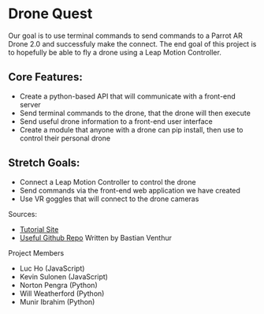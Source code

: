 # Drone Quest

Our goal is to use terminal commands to send commands to a Parrot AR Drone 2.0 and successfuly make the connect.
The end goal of this project is to hopefully be able to fly a drone using a Leap Motion Controller.


## Core Features:
- Create a python-based API that will communicate with a front-end server
- Send terminal commands to the drone, that the drone will then execute
- Send useful drone information to a front-end user interface
- Create a module that anyone with a drone can pip install, then use to control their personal drone
	
## Stretch Goals:
- Connect a Leap Motion Controller to control the drone
- Send commands via the front-end web application we have created
- Use VR goggles that will connect to the drone cameras 

Sources: 
- [Tutorial Site](http://www.playsheep.de/drone/)
- [Useful Github Repo](https://github.com/venthur/python-ardrone) Written by Bastian Venthur

Project Members
- Luc Ho (JavaScript)
- Kevin Sulonen (JavaScript)
- Norton Pengra (Python)
- Will Weatherford (Python)
- Munir Ibrahim (Python)